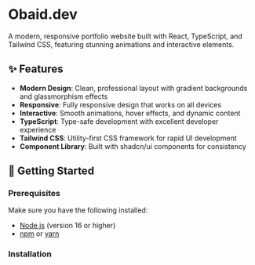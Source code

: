 # Obaid.dev

A modern, responsive portfolio website built with React, TypeScript, and Tailwind CSS, featuring stunning animations and interactive elements.

## ✨ Features

- **Modern Design**: Clean, professional layout with gradient backgrounds and glassmorphism effects
- **Responsive**: Fully responsive design that works on all devices
- **Interactive**: Smooth animations, hover effects, and dynamic content
- **TypeScript**: Type-safe development with excellent developer experience
- **Tailwind CSS**: Utility-first CSS framework for rapid UI development
- **Component Library**: Built with shadcn/ui components for consistency

## 🚀 Getting Started

### Prerequisites

Make sure you have the following installed:
- [Node.js](https://nodejs.org/) (version 16 or higher)
- [npm](https://www.npmjs.com/) or [yarn](https://yarnpkg.com/)

### Installation

